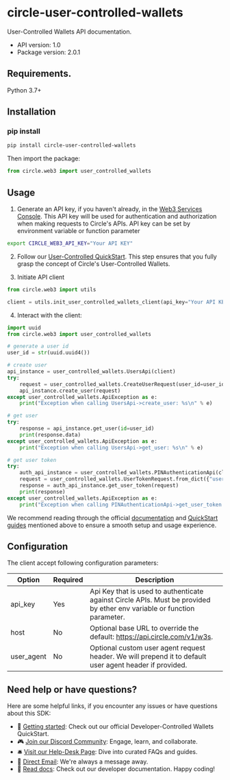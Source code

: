 # circle-user-controlled-wallets
User-Controlled Wallets API documentation.

- API version: 1.0
- Package version: 2.0.1

## Requirements.

Python 3.7+

## Installation
### pip install

```sh
pip install circle-user-controlled-wallets
```

Then import the package:
```python
from circle.web3 import user_controlled_wallets
```


## Usage

1. Generate an API key, if you haven't already, in the [Web3 Services Console](https://console.circle.com/). This API key will be used for authentication and authorization when making requests to Circle's APIs. API key can be set by environment variable or function parameter

```sh
export CIRCLE_WEB3_API_KEY="Your API KEY"
```

2. Follow our [User-Controlled QuickStart](https://learn.circle.com/quickstarts/user-controlled-wallets). This step ensures that you fully grasp the concept of Circle's User-Controlled Wallets.

3. Initiate API client

```python
from circle.web3 import utils

client = utils.init_user_controlled_wallets_client(api_key="Your API KEY")
```

4. Interact with the client:

```python
import uuid
from circle.web3 import user_controlled_wallets

# generate a user id
user_id = str(uuid.uuid4())

# create user
api_instance = user_controlled_wallets.UsersApi(client)
try:
    request = user_controlled_wallets.CreateUserRequest(user_id=user_id)
    api_instance.create_user(request)
except user_controlled_wallets.ApiException as e:
    print("Exception when calling UsersApi->create_user: %s\n" % e)

# get user
try:
    response = api_instance.get_user(id=user_id)
    print(response.data)
except user_controlled_wallets.ApiException as e:
    print("Exception when calling UsersApi->get_user: %s\n" % e)

# get user token
try:
    auth_api_instance = user_controlled_wallets.PINAuthenticationApi(client)
    request = user_controlled_wallets.UserTokenRequest.from_dict({"userId": user_id})
    response = auth_api_instance.get_user_token(request)
    print(response)
except user_controlled_wallets.ApiException as e:
    print("Exception when calling PINAuthenticationApi->get_user_token: %s\n" % e)
```

We recommend reading through the official [documentation](https://developers.circle.com/w3s) and [QuickStart guides](https://learn.circle.com/) mentioned above to ensure a smooth setup and usage experience.


## Configuration

The client accept following configuration parameters:

Option | Required | Description
------------ | ------------- | -------------
api_key | Yes | Api Key that is used to authenticate against Circle APIs. Must be provided by ether env variable or function parameter.
host | No | Optional base URL to override the default: https://api.circle.com/v1/w3s.
user_agent | No | Optional custom user agent request header. We will prepend it to default user agent header if provided.


## Need help or have questions?

Here are some helpful links, if you encounter any issues or have questions about this SDK:

- 📖 [Getting started](https://learn.circle.com/quickstarts/user-controlled-wallets): Check out our official Developer-Controlled Wallets QuickStart.
- 🎮 [Join our Discord Community](https://discord.com/invite/buildoncircle): Engage, learn, and collaborate.
- 🛎 [Visit our Help-Desk Page](https://support.usdc.circle.com/hc/en-us/p/contactus?_gl=1*1va6vat*_ga*MTAyNTA0NTQ2NC4xNjk5NTYyMjgx*_ga_GJDVPCQNRV*MTcwMDQ5Mzg3Ny4xNC4xLjE3MDA0OTM4ODQuNTMuMC4w): Dive into curated FAQs and guides.
- 📧 [Direct Email](mailto:customer-support@circle.com): We're always a message away.
- 📖 [Read docs](https://developers.circle.com/w3s/docs?_gl=1*15ozb5b*_ga*MTAyNTA0NTQ2NC4xNjk5NTYyMjgx*_ga_GJDVPCQNRV*MTcwMDQ5Mzg3Ny4xNC4xLjE3MDA0OTM4ODQuNTMuMC4w): Check out our developer documentation.
Happy coding!
